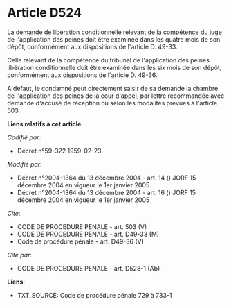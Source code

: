 # Article D524

La demande de libération conditionnelle relevant de la compétence du juge de l'application des peines doit être examinée dans
les quatre mois de son dépôt, conformément aux dispositions de l'article D. 49-33. 

Celle relevant de la compétence du tribunal de l'application des peines libération conditionnelle doit être examinée dans les
six mois de son dépôt, conformément aux dispositions de l'article D. 49-36. 

A défaut, le condamné peut directement saisir de sa demande la chambre de l'application des peines de la cour d'appel, par
lettre recommandée avec demande d'accusé de réception ou selon les modalités prévues à l'article 503.

**Liens relatifs à cet article**

_Codifié par_:

  - Décret n°59-322 1959-02-23

_Modifié par_:

  - Décret n°2004-1364 du 13 décembre 2004 - art. 14 () JORF 15 décembre 2004 en vigueur le 1er janvier 2005
  - Décret n°2004-1364 du 13 décembre 2004 - art. 16 () JORF 15 décembre 2004 en vigueur le 1er janvier 2005

_Cite_:

  - CODE DE PROCEDURE PENALE - art. 503 (V)
  - CODE DE PROCEDURE PENALE - art. D49-33 (M)
  - Code de procédure pénale - art. D49-36 (V)

_Cité par_:

  - CODE DE PROCEDURE PENALE - art. D528-1 (Ab)

**Liens**:

  - TXT_SOURCE: Code de procédure pénale 729 à 733-1
